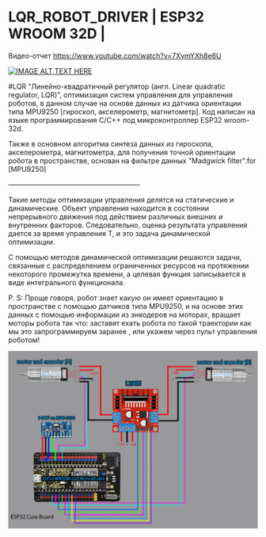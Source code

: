 # LQR_ROBOT_DRIVER | ESP32 WROOM 32D |

Видео-отчет 
https://www.youtube.com/watch?v=7XymYXh8e6U


[![IMAGE ALT TEXT HERE](http://img.youtube.com/vi/7XymYXh8e6U/0.jpg)](http://www.youtube.com/watch?v=7XymYXh8e6U)

#LQR “Линейно-квадратичный регулятор (англ. Linear quadratic regulator, LQR)”, 
оптимизация систем управления для управления роботов, в данном случае на основе данных из датчика ориентации типа MPU9250 [гироскоп, акселерометр, магнитометр]. 
Код написан на языке программирования С/С++ под микроконтроллер ESP32 wroom-32d. 

Также в основном алгоритма синтеза данных из гироскопа, акселерометра, магнитометра, для получения точной ориентации робота в пространстве, основан на фильтре данных "Madgwick filter".for  [MPU9250] 

———————————————————

Такие методы оптимизации управления делятся на статические и динамические. Объект управления находится в состоянии непрерывного движения под действием различных внешних и внутренних факторов. Следовательно, оценка результата управления дается за время управления Т, и это задача динамической оптимизации.

С помощью методов динамической оптимизации решаются задачи, связанные с распределением ограниченных ресурсов на протяжении некоторого промежутка времени, а целевая функция записывается в виде интегрального функционала.

 P. S:  Проще говоря, робот знает какую он имеет ориентацию в пространстве с помощью датчиков типа MPU9250, и на основе этих данных с помощью информации из энкодеров на моторах, вращает моторы робота так что: заставят ехать робота по такой траектории как мы это запрограммируем заранее , или укажем через пульт управления роботом! 


![gjkabc](https://github.com/werasaimon/LQR_ROBOT_DRIVER--MPU9250-/blob/main/img/connection_diagram.jpg)
